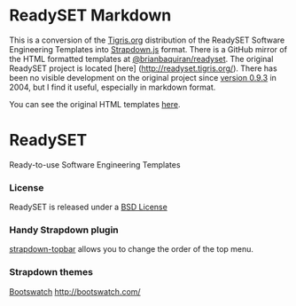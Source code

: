 # ReadySET Markdown
This is a conversion of the [Tigris.org](http://www.tigris.org/) distribution of the ReadySET Software Engineering Templates into [Strapdown.js](http://strapdown.com) format. There is a GitHub mirror of the HTML formatted templates at [@brianbaquiran/readyset](https://github.com/brianbaquiran/readyset). The original ReadySET project is located [here] (http://readyset.tigris.org/).  There has been no visible development on the original project since [version 0.9.3](http://readyset.tigris.org/docs/release-notes-0-9-3.html) in 2004, but I find it useful, especially in markdown format.

You can see the original HTML templates [here](http://readyset.tigris.org/nonav/templates/frameset.html).

# ReadySET
Ready-to-use Software Engineering Templates
### License
ReadySET is released under a [BSD License](http://opensource.org/licenses/bsd-license.php)

### Handy Strapdown plugin
[strapdown-topbar](http://joedf.github.io/strapdown-topbar) allows you to change the order of the top menu.

### Strapdown themes
[Bootswatch](http://bootswatch.com/)
http://bootswatch.com/